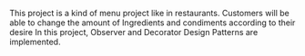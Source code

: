 This project is a kind of menu project like in restaurants. 
Customers will be able to change the amount of Ingredients and condiments according to their desire
In this project, Observer and Decorator Design Patterns are implemented.
